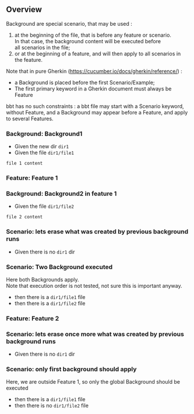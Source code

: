 ## Overview

Background are special scenario, that may be used :
1. at the beginning of the file, that is before any feature or scenario.  
In that case, the background content will be executed before  
all scenarios in the file;
2. or at the beginning of a feature, and will then apply to all scenarios in the feature.

Note that in pure Gherkin (https://cucumber.io/docs/gherkin/reference/) :
- a Background is placed before the first Scenario/Example;
- The first primary keyword in a Gherkin document must always be Feature

bbt has no such constraints : a bbt file may start with a Scenario keyword, without Feature, and a Background may appear before a Feature, and apply to several Features.


### Background: Background1 
- Given the new dir `dir1`
- Given the file `dir1/file1`
```
file 1 content
```

### Feature: Feature 1

### Background: Background2 in feature 1
- Given the file `dir1/file2`
```
file 2 content
```

### Scenario: lets erase what was created by previous background runs
- Given there is no `dir1` dir

### Scenario: Two Background executed
Here both Backgrounds apply.  
Note that execution order is not tested, not sure this is important anyway.

-  then there is a `dir1/file1` file
-  then there is a `dir1/file2` file

### Feature: Feature 2

### Scenario: lets erase once more what was created by previous background runs
- Given there is no `dir1` dir
  
### Scenario: only first background should apply
Here, we are outside Feature 1, so only the global Background should be executed
-  then there is a `dir1/file1` file
-  then there is no `dir1/file2` file
